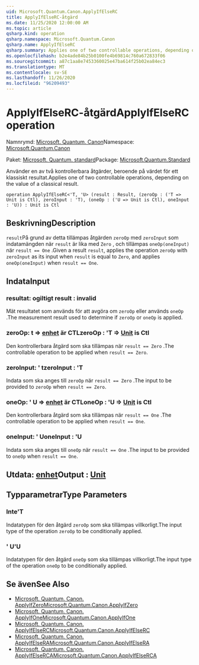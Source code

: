 ```yaml
---
uid: Microsoft.Quantum.Canon.ApplyIfElseRC
title: ApplyIfElseRC-åtgärd
ms.date: 11/25/2020 12:00:00 AM
ms.topic: article
qsharp.kind: operation
qsharp.namespace: Microsoft.Quantum.Canon
qsharp.name: ApplyIfElseRC
qsharp.summary: Applies one of two controllable operations, depending on the value of a classical result.
ms.openlocfilehash: b2e4ade84b25b0100fe4b69814c760a672833f06
ms.sourcegitcommit: a87c1aa8e7453360025e47ba614f25b02ea84ec3
ms.translationtype: MT
ms.contentlocale: sv-SE
ms.lasthandoff: 11/26/2020
ms.locfileid: "96209493"
---
```

# <a name="applyifelserc-operation"></a><span data-ttu-id="31e0a-102">ApplyIfElseRC-åtgärd</span><span class="sxs-lookup"><span data-stu-id="31e0a-102">ApplyIfElseRC operation</span></span>

<span data-ttu-id="31e0a-103">Namnrymd: [Microsoft. Quantum. Canon](xref:Microsoft.Quantum.Canon)</span><span class="sxs-lookup"><span data-stu-id="31e0a-103">Namespace: [Microsoft.Quantum.Canon](xref:Microsoft.Quantum.Canon)</span></span>

<span data-ttu-id="31e0a-104">Paket: [Microsoft. Quantum. standard](https://nuget.org/packages/Microsoft.Quantum.Standard)</span><span class="sxs-lookup"><span data-stu-id="31e0a-104">Package: [Microsoft.Quantum.Standard](https://nuget.org/packages/Microsoft.Quantum.Standard)</span></span>


<span data-ttu-id="31e0a-105">Använder en av två kontrollerbara åtgärder, beroende på värdet för ett klassiskt resultat.</span><span class="sxs-lookup"><span data-stu-id="31e0a-105">Applies one of two controllable operations, depending on the value of a classical result.</span></span>

```qsharp
operation ApplyIfElseRC<'T, 'U> (result : Result, (zeroOp : ('T => Unit is Ctl), zeroInput : 'T), (oneOp : ('U => Unit is Ctl), oneInput : 'U)) : Unit is Ctl
```


## <a name="description"></a><span data-ttu-id="31e0a-106">Beskrivning</span><span class="sxs-lookup"><span data-stu-id="31e0a-106">Description</span></span>

<span data-ttu-id="31e0a-107">`result`På grund av detta tillämpas åtgärden `zeroOp` med `zeroInput` som indatamängden när `result` är lika med `Zero` , och tillämpas `oneOp(oneInput)` när `result == One` .</span><span class="sxs-lookup"><span data-stu-id="31e0a-107">Given a result `result`, applies the operation `zeroOp` with `zeroInput` as its input when `result` is equal to `Zero`, and applies `oneOp(oneInput)` when `result == One`.</span></span>

## <a name="input"></a><span data-ttu-id="31e0a-108">Indata</span><span class="sxs-lookup"><span data-stu-id="31e0a-108">Input</span></span>

### <a name="result--__invalidresult__"></a><span data-ttu-id="31e0a-109">resultat: __ogiltigt <Result>__</span><span class="sxs-lookup"><span data-stu-id="31e0a-109">result : __invalid<Result>__</span></span>

<span data-ttu-id="31e0a-110">Mät resultatet som används för att avgöra om `zeroOp` eller används `oneOp` .</span><span class="sxs-lookup"><span data-stu-id="31e0a-110">The measurement result used to determine if `zeroOp` or `oneOp` is applied.</span></span>


### <a name="zeroop--t--unit--is-ctl"></a><span data-ttu-id="31e0a-111">zeroOp: t => [enhet](xref:microsoft.quantum.lang-ref.unit)  är CTL</span><span class="sxs-lookup"><span data-stu-id="31e0a-111">zeroOp : 'T => [Unit](xref:microsoft.quantum.lang-ref.unit)  is Ctl</span></span>

<span data-ttu-id="31e0a-112">Den kontrollerbara åtgärd som ska tillämpas när `result == Zero` .</span><span class="sxs-lookup"><span data-stu-id="31e0a-112">The controllable operation to be applied when `result == Zero`.</span></span>


### <a name="zeroinput--t"></a><span data-ttu-id="31e0a-113">zeroInput: ' t</span><span class="sxs-lookup"><span data-stu-id="31e0a-113">zeroInput : 'T</span></span>

<span data-ttu-id="31e0a-114">Indata som ska anges till `zeroOp` när `result == Zero` .</span><span class="sxs-lookup"><span data-stu-id="31e0a-114">The input to be provided to `zeroOp` when `result == Zero`.</span></span>


### <a name="oneop--u--unit--is-ctl"></a><span data-ttu-id="31e0a-115">oneOp: ' U => [enhet](xref:microsoft.quantum.lang-ref.unit)  är CTL</span><span class="sxs-lookup"><span data-stu-id="31e0a-115">oneOp : 'U => [Unit](xref:microsoft.quantum.lang-ref.unit)  is Ctl</span></span>

<span data-ttu-id="31e0a-116">Den kontrollerbara åtgärd som ska tillämpas när `result == One` .</span><span class="sxs-lookup"><span data-stu-id="31e0a-116">The controllable operation to be applied when `result == One`.</span></span>


### <a name="oneinput--u"></a><span data-ttu-id="31e0a-117">oneInput: ' U</span><span class="sxs-lookup"><span data-stu-id="31e0a-117">oneInput : 'U</span></span>

<span data-ttu-id="31e0a-118">Indata som ska anges till `oneOp` när `result == One` .</span><span class="sxs-lookup"><span data-stu-id="31e0a-118">The input to be provided to `oneOp` when `result == One`.</span></span>



## <a name="output--unit"></a><span data-ttu-id="31e0a-119">Utdata: [enhet](xref:microsoft.quantum.lang-ref.unit)</span><span class="sxs-lookup"><span data-stu-id="31e0a-119">Output : [Unit](xref:microsoft.quantum.lang-ref.unit)</span></span>



## <a name="type-parameters"></a><span data-ttu-id="31e0a-120">Typparametrar</span><span class="sxs-lookup"><span data-stu-id="31e0a-120">Type Parameters</span></span>

### <a name="t"></a><span data-ttu-id="31e0a-121">Inte</span><span class="sxs-lookup"><span data-stu-id="31e0a-121">'T</span></span>

<span data-ttu-id="31e0a-122">Indatatypen för den åtgärd `zeroOp` som ska tillämpas villkorligt.</span><span class="sxs-lookup"><span data-stu-id="31e0a-122">The input type of the operation `zeroOp` to be conditionally applied.</span></span>
### <a name="u"></a><span data-ttu-id="31e0a-123">' U</span><span class="sxs-lookup"><span data-stu-id="31e0a-123">'U</span></span>

<span data-ttu-id="31e0a-124">Indatatypen för den åtgärd `oneOp` som ska tillämpas villkorligt.</span><span class="sxs-lookup"><span data-stu-id="31e0a-124">The input type of the operation `oneOp` to be conditionally applied.</span></span>

## <a name="see-also"></a><span data-ttu-id="31e0a-125">Se även</span><span class="sxs-lookup"><span data-stu-id="31e0a-125">See Also</span></span>

- [<span data-ttu-id="31e0a-126">Microsoft. Quantum. Canon. ApplyIfZero</span><span class="sxs-lookup"><span data-stu-id="31e0a-126">Microsoft.Quantum.Canon.ApplyIfZero</span></span>](xref:Microsoft.Quantum.Canon.ApplyIfZero)
- [<span data-ttu-id="31e0a-127">Microsoft. Quantum. Canon. ApplyIfOne</span><span class="sxs-lookup"><span data-stu-id="31e0a-127">Microsoft.Quantum.Canon.ApplyIfOne</span></span>](xref:Microsoft.Quantum.Canon.ApplyIfOne)
- [<span data-ttu-id="31e0a-128">Microsoft. Quantum. Canon. ApplyIfElseRC</span><span class="sxs-lookup"><span data-stu-id="31e0a-128">Microsoft.Quantum.Canon.ApplyIfElseRC</span></span>](xref:Microsoft.Quantum.Canon.ApplyIfElseRC)
- [<span data-ttu-id="31e0a-129">Microsoft. Quantum. Canon. ApplyIfElseRA</span><span class="sxs-lookup"><span data-stu-id="31e0a-129">Microsoft.Quantum.Canon.ApplyIfElseRA</span></span>](xref:Microsoft.Quantum.Canon.ApplyIfElseRA)
- [<span data-ttu-id="31e0a-130">Microsoft. Quantum. Canon. ApplyIfElseRCA</span><span class="sxs-lookup"><span data-stu-id="31e0a-130">Microsoft.Quantum.Canon.ApplyIfElseRCA</span></span>](xref:Microsoft.Quantum.Canon.ApplyIfElseRCA)